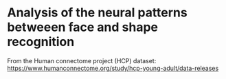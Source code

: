 # Analysis of the neural patterns betweeen face and shape recognition

From the Human connectome project (HCP) dataset: https://www.humanconnectome.org/study/hcp-young-adult/data-releases
